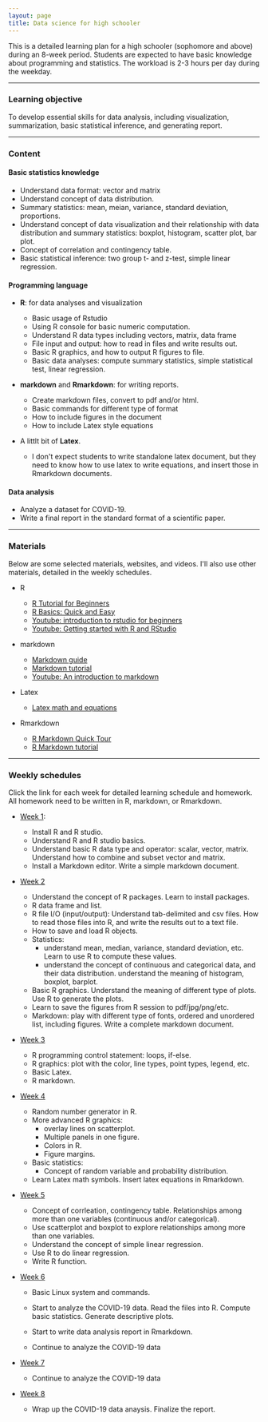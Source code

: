 ```yaml
---
layout: page
title: Data science for high schooler
---
```


This is a detailed learning plan for a high schooler (sophomore and above) during an 8-week period. Students are expected to have basic knowledge about programming and statistics. The workload is 2-3 hours per day during the weekday. 

***

### Learning objective
To develop essential skills for data analysis, including visualization, summarization, basic statistical inference, and generating report. 

***

### Content

#### Basic statistics knowledge
- Understand data format: vector and matrix
- Understand concept of data distribution. 
- Summary statistics: mean, meian, variance, standard deviation, proportions.
- Understand concept of data visualization and their relationship with data distribution and summary statistics: boxplot, histogram, scatter plot, bar plot.
- Concept of correlation and contingency table. 
- Basic statistical inference: two group t- and z-test, simple linear regression.


#### Programming language
- **R**: for data analyses and visualization
	- Basic usage of Rstudio
	- Using R console for basic numeric computation. 
	- Understand R data types including vectors, matrix, data frame
	- File input and output: how to read in files and write results out. 
	- Basic R graphics, and how to output R figures to file. 
	- Basic data analyses: compute summary statistics, simple statistical test, linear regression. 

- **markdown** and **Rmarkdown**: for writing reports.
	- Create markdown files, convert to pdf and/or html.
	- Basic commands for different type of format
	- How to include figures in the document
	- How to include Latex style equations 
- A littlt bit of **Latex**. 
	- I don't expect students to write standalone latex document, but they need to know how to use latex to write equations, and insert those in Rmarkdown documents. 

#### Data analysis
- Analyze a dataset for COVID-19. 
- Write a final report in the standard format of a scientific paper. 

***

### Materials

Below are some selected materials, websites, and videos. I'll also use other materials, detailed in the weekly schedules.

- R
	- [R Tutorial for Beginners](https://www.guru99.com/r-tutorial.html)
	- [R Basics: Quick and Easy](http://www.sthda.com/english/wiki/r-basics-quick-and-easy)
	- [Youtube: introduction to rstudio for beginners](https://www.youtube.com/watch?v=lL0s1coNtRk)
	- [Youtube: Getting started with R and RStudio](https://www.youtube.com/watch?v=lVKMsaWju8w)


- markdown
	- [Markdown guide](https://www.markdownguide.org/getting-started/)
	- [Markdown tutorial](https://www.markdowntutorial.com)
	- [Youtube: An introduction to markdown](https://www.youtube.com/watch?v=6A5EpqqDOdk)


- Latex
	- [Latex math and equations](https://www.latex-tutorial.com/tutorials/amsmath/)

- Rmarkdown
	- [R Markdown Quick Tour](https://rmarkdown.rstudio.com/authoring_quick_tour.html)
	- [R Markdown tutorial](https://rmarkdown.rstudio.com/lesson-1.html)

***

### Weekly schedules

Click the link for each week for detailed learning schedule and homework. All homework need to be written in R, markdown, or Rmarkdown.  

- [Week 1](week1.md): 
	- Install R and R studio. 
	- Understand R and R studio basics. 
	- Understand basic R data type and operator: scalar, vector, matrix. Understand how to combine and subset vector and matrix. 
	- Install a Markdown editor. Write a simple markdown document.
	
- [Week 2](week2.md)
	- Understand the concept of R packages. Learn to install packages. 
	- R data frame and list. 
	- R file I/O (input/output): Understand tab-delimited and csv files. How to read those files into R, and write the results out to a text file.  
	- How to save and load R objects.
	- Statistics: 
		- understand mean, median, variance, standard deviation, etc. Learn to use R to compute these values. 
		- understand the concept of continuous and categorical data, and their data distribution. understand the meaning of histogram, boxplot, barplot.
	- Basic R graphics. Understand the meaning of different type of plots. Use R to generate the plots. 
	- Learn to save the figures from R session to pdf/jpg/png/etc. 
	- Markdown: play with different type of fonts, ordered and unordered list, including figures. Write a complete markdown document. 


- [Week 3](week3.md)
	- R programming control statement: loops, if-else. 
	- R graphics: plot with the color, line types, point types, legend, etc. 
	- Basic Latex. 
	- R markdown. 
	
- [Week 4](week4.md)
	- Random number generator in R.
	- More advanced R graphics: 
		- overlay lines on scatterplot. 
		- Multiple panels in one figure. 
		- Colors in R.
		- Figure margins. 
	- Basic statistics: 
		- Concept of random variable and probability distribution.
	- Learn Latex math symbols. Insert latex equations in Rmarkdown. 

	
- [Week 5](week5.md)
	- Concept of corrleation, contingency table. Relationships among more than one variables (continuous and/or categorical). 
	- Use scatterplot and boxplot to explore relationships among more than one variables. 
	- Understand the concept of simple linear regression.
	- Use R to do linear regression. 
	- Write R function.		

- [Week 6](week6.md)
	- Basic Linux system and commands.

	- Start to analyze the COVID-19 data. Read the files into R. Compute basic statistics. Generate descriptive plots. 
	- Start to write data analysis report in Rmarkdown. 
	- Continue to analyze the COVID-19 data

	
- [Week 7](week7.md)
	- Continue to analyze the COVID-19 data
	
- [Week 8](week8.md)
	- Wrap up the COVID-19 data anaysis. Finalize the report. 

